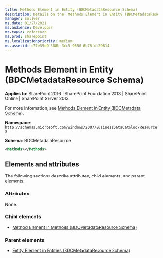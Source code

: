 ```yaml
---
title: Methods Element in Entity (BDCMetadataResource Schema)
description: Details on the  Methods Element in Entity (BDCMetadataResource Schema)
manager: soliver
ms.date: 01/27/2021
ms.audience: Developer
ms.topic: reference
ms.prod: sharepoint
ms.localizationpriority: medium
ms.assetid: e77e39d9-388b-3dc5-9550-6b75fdb29814
---
```


# Methods Element in Entity (BDCMetadataResource Schema)

**Applies to**: SharePoint 2016 | SharePoint Foundation 2013 | SharePoint Online | SharePoint Server 2013

For more information, see [Methods Element in Entity (BDCMetadata Schema)](methods-element-in-entity-bdcmetadata-schema.md).

**Namespace**: `http://schemas.microsoft.com/windows/2007/BusinessDataCatalog/Resources`

**Schema**: BDCMetadataResource

```xml
<Methods></Methods>
```

## Elements and attributes

The following sections describe attributes, child elements, and parent elements.

### Attributes

None.

### Child elements

- [Method Element in Methods (BDCMetadataResource Schema)](method-element-in-methods-bdcmetadataresource-schema.md)

### Parent elements

- [Entity Element in Entities (BDCMetadataResource Schema)](entity-element-in-entities-bdcmetadataresource-schema.md)
